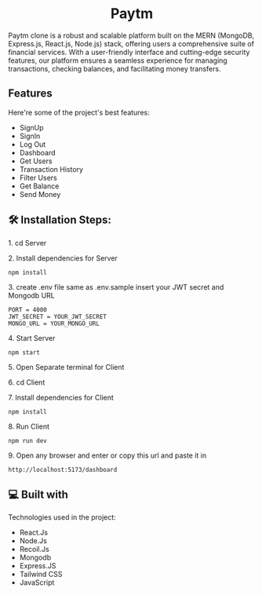 <h1 align="center" id="title">Paytm</h1>

<p id="description">Paytm clone is a robust and scalable platform built on the MERN (MongoDB, Express.js, React.js, Node.js) stack, offering users a comprehensive suite of financial services. With a user-friendly interface and cutting-edge security features, our platform ensures a seamless experience for managing transactions, checking balances, and facilitating money transfers.</p>

  
  
<h2>Features</h2>

Here're some of the project's best features:

*   SignUp
*   SignIn
*   Log Out
*   Dashboard
*   Get Users
*   Transaction History
*   Filter Users
*   Get Balance 
*   Send Money

<h2>🛠️ Installation Steps:</h2>

<p>1. cd Server</p>

<p>2. Install dependencies for Server</p>

```
npm install
```

<p>3. create .env file same as .env.sample insert your JWT secret and Mongodb URL</p>

```
PORT = 4000
JWT_SECRET = YOUR_JWT_SECRET
MONGO_URL = YOUR_MONGO_URL 
```

<p>4. Start Server</p>

```
npm start
```

<p>5. Open Separate terminal for Client</p>

<p>6. cd Client</p>

<p>7. Install dependencies for Client</p>

```
npm install
```

<p>8. Run Client</p>

```
npm run dev
```

<p>9. Open any browser and enter or copy this url and paste it in</p>

```
http://localhost:5173/dashboard
```

  
  
<h2>💻 Built with</h2>

Technologies used in the project:

*   React.Js
*   Node.Js
*   Recoil.Js
*   Mongodb
*   Express.JS
*   Tailwind CSS
*   JavaScript
